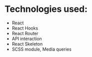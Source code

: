 # Technologies used:

- React
- React Hooks
- React Router
- API interaction
- React Skeleton
- SCSS module, Media queries
